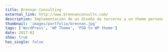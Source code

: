 ```yaml
---
title: Brennan Consulting
external_link: http://www.brennanconsults.com/
description: Implementación de un diseño de terceros a un theme personalizado de WordPress.
thumbnail: 'images/portfolio/brennan.jpg'
tags: ['WordPress', 'WP Theme', 'PSD to WP theme']
date: 2017-02
show: true
has_single: false
---
```

